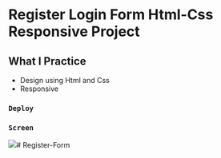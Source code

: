 # Register Login Form Html-Css Responsive Project

## What I Practice
- Design using Html and Css
- Responsive

### `Deploy`



### `Screen`
![](Register-Form.gif)# Register-Form
